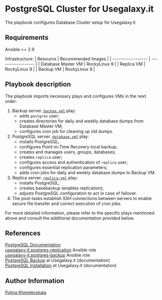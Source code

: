 # PostgreSQL Cluster for Usegalaxy.it

The playbook configures Database Cluster setup for Usegalaxy.it

## Requirements

Ansible >= 2.9

Infrastructure:
| Resource           | Recommended Images |
| ------------------ | ------------------ |
| Database Master VM | RockyLinux 9       |
| Replica VM         | RockyLinux 9       |
| Backup VM          | RockyLinux 9       |

## Playbook description

The playbook imports necessary plays and configures VMs in the next order:
1. Backup server. [`backup.yml`](https://github.com/usegalaxy-it/infrastructure-playbook/blob/master/backup.yml) play:
   - adds `postgres` user;   
   - creates directories for daily and weekly database dumps from Database Master VM;  
   - configures cron job for cleaning up old dumps.
2. PostgreSQL server. [`database.yml`](https://github.com/usegalaxy-it/infrastructure-playbook/blob/master/database.yml) play:
   - installs PostgreSQL;  
   - configures Point-in-Time Recovery local backup;  
   - creates and manages users, groups, databases;   
   - creates `replica` user;  
   - configures access and authentication of `replica` user;  
   - configures essential replication parameters;  
   - adds cron jobs for daily and weekly database dumps to Backup VM.  
3. Replica server. [`replica.yml`](https://github.com/usegalaxy-it/infrastructure-playbook/blob/master/replica.yml) play:
   - installs PostgreSQL;  
   - creates basebackup (enables replication);  
   - adjusts PostgreSQL configuration to act in case of failover.
4. The post-tasks establish SSH connections between servers to enable secure file transfer and correct execution of cron jobs.  
  
For more detailed information, please refer to the specific plays mentioned above and consult the additional documentation provided below.

## References

[PostgreSQL Documentation](https://www.postgresql.org/docs/)  
[usegalaxy-it.postgres-replication](https://github.com/usegalaxy-it/usegalaxy-it.postgres-replication) Ansible role  
[usegalaxy-it.postgres-backup](https://github.com/usegalaxy-it/usegalaxy-it.postgres-backup) Ansible role  
[PostgreSQL Backup](https://github.com/usegalaxy-it/documentation/blob/main/postgresql_backup.md) at Usegalaxy.it (documentation)    
[PostgreSQL Installation](https://github.com/usegalaxy-it/documentation/blob/main/postgresql_installation.md) at Usegalaxy.it (documentation)  

## Author Information

[Polina Khmelevskaia](https://github.com/po-khmel)
